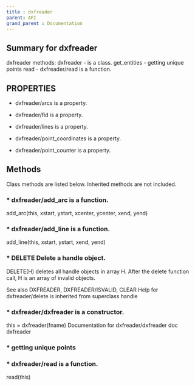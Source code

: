 ```yaml
---
title : dxfreader
parent: API
grand_parent : Documentation
---
```

## Summary for dxfreader
dxfreader methods:
dxfreader - is a class.
get_entities - getting unique points
read - dxfreader/read is a function.
## PROPERTIES
* dxfreader/arcs is a property.

* dxfreader/fid is a property.

* dxfreader/lines is a property.

* dxfreader/point_coordinates is a property.

* dxfreader/point_counter is a property.

## Methods
Class methods are listed below. Inherited methods are not included.
### * dxfreader/add_arc is a function.
add_arc(this, xstart, ystart, xcenter, ycenter, xend, yend)

### * dxfreader/add_line is a function.
add_line(this, xstart, ystart, xend, yend)

### * DELETE   Delete a handle object.
DELETE(H) deletes all handle objects in array H. After the delete
function call, H is an array of invalid objects.

See also DXFREADER, DXFREADER/ISVALID, CLEAR
Help for dxfreader/delete is inherited from superclass handle

### * dxfreader/dxfreader is a constructor.
this = dxfreader(fname)
Documentation for dxfreader/dxfreader
doc dxfreader

### * getting unique points

### * dxfreader/read is a function.
read(this)

